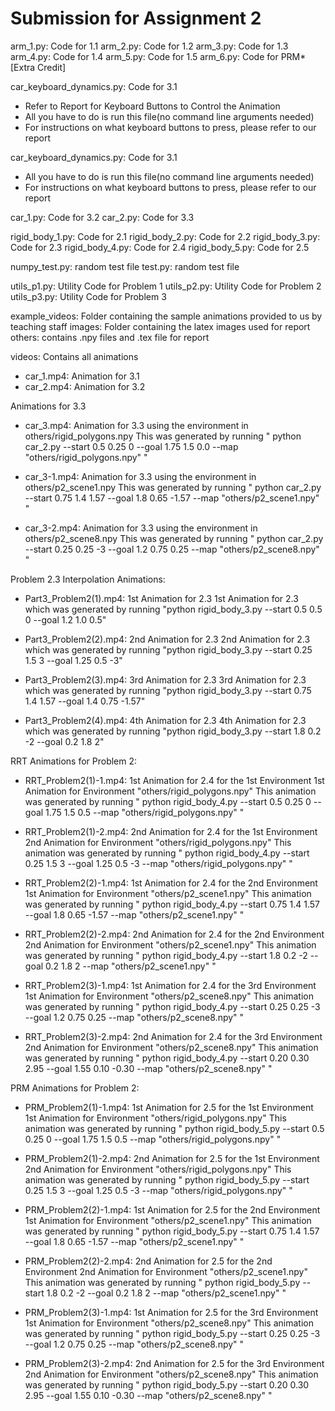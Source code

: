 # Submission for Assignment 2

arm_1.py: Code for 1.1
arm_2.py: Code for 1.2
arm_3.py: Code for 1.3
arm_4.py: Code for 1.4
arm_5.py: Code for 1.5
arm_6.py: Code for PRM* [Extra Credit]

car_keyboard_dynamics.py: Code for 3.1
- Refer to Report for Keyboard Buttons to Control the Animation
- All you have to do is run this file(no command line arguments needed)
- For instructions on what keyboard buttons to press, please refer to our report 


car_keyboard_dynamics.py: Code for 3.1
- All you have to do is run this file(no command line arguments needed)
- For instructions on what keyboard buttons to press, please refer to our report 

car_1.py: Code for 3.2
car_2.py: Code for 3.3

rigid_body_1.py: Code for 2.1
rigid_body_2.py: Code for 2.2
rigid_body_3.py: Code for 2.3
rigid_body_4.py: Code for 2.4
rigid_body_5.py: Code for 2.5

numpy_test.py: random test file
test.py: random test file

utils_p1.py: Utility Code for Problem 1
utils_p2.py: Utility Code for Problem 2
utils_p3.py: Utility Code for Problem 3

example_videos: Folder containing the sample animations provided to us by teaching staff
images: Folder containing the latex images used for report 
others: contains .npy files and .tex file for report 

videos: Contains all animations
- car_1.mp4: Animation for 3.1
- car_2.mp4: Animation for 3.2

Animations for 3.3
- car_3.mp4: Animation for 3.3 using the environment in others/rigid_polygons.npy
This was generated by running " python car_2.py --start 0.5 0.25 0 --goal 1.75 1.5 0.0 --map "others/rigid_polygons.npy" "

- car_3-1.mp4: Animation for 3.3 using the environment in others/p2_scene1.npy
This was generated by running " python car_2.py --start 0.75 1.4 1.57 --goal 1.8 0.65 -1.57 --map "others/p2_scene1.npy" "

- car_3-2.mp4: Animation for 3.3 using the environment in others/p2_scene8.npy
This was generated by running " python car_2.py --start 0.25 0.25 -3 --goal 1.2 0.75 0.25 --map "others/p2_scene8.npy" "

Problem 2.3 Interpolation Animations: 
- Part3_Problem2(1).mp4: 1st Animation for 2.3
1st Animation for 2.3 which was generated by running "python rigid_body_3.py --start 0.5 0.5 0 --goal 1.2 1.0 0.5"

- Part3_Problem2(2).mp4: 2nd Animation for 2.3
2nd Animation for 2.3 which was generated by running "python rigid_body_3.py --start 0.25 1.5 3 --goal 1.25 0.5 -3"

- Part3_Problem2(3).mp4: 3rd Animation for 2.3
3rd Animation for 2.3 which was generated by running "python rigid_body_3.py --start 0.75 1.4 1.57 --goal 1.4 0.75 -1.57"

- Part3_Problem2(4).mp4: 4th Animation for 2.3
4th Animation for 2.3 which was generated by running "python rigid_body_3.py --start 1.8 0.2 -2 --goal 0.2 1.8 2"

RRT Animations for Problem 2: 
- RRT_Problem2(1)-1.mp4: 1st Animation for 2.4 for the 1st Environment
1st Animation for Environment "others/rigid_polygons.npy"
This animation was generated by running " python rigid_body_4.py --start 0.5 0.25 0 --goal 1.75 1.5 0.5 --map "others/rigid_polygons.npy" "

- RRT_Problem2(1)-2.mp4: 2nd Animation for 2.4 for the 1st Environment
2nd Animation for Environment "others/rigid_polygons.npy"
This animation was generated by running " python rigid_body_4.py --start 0.25 1.5 3 --goal 1.25 0.5 -3 --map "others/rigid_polygons.npy" "

- RRT_Problem2(2)-1.mp4: 1st Animation for 2.4 for the 2nd Environment
1st Animation for Environment "others/p2_scene1.npy"
This animation was generated by running " python rigid_body_4.py --start 0.75 1.4 1.57 --goal 1.8 0.65 -1.57 --map "others/p2_scene1.npy" "

- RRT_Problem2(2)-2.mp4: 2nd Animation for 2.4 for the 2nd Environment
2nd Animation for Environment "others/p2_scene1.npy"
This animation was generated by running " python rigid_body_4.py --start 1.8 0.2 -2 --goal 0.2 1.8 2 --map "others/p2_scene1.npy" "

- RRT_Problem2(3)-1.mp4: 1st Animation for 2.4 for the 3rd Environment
1st Animation for Environment "others/p2_scene8.npy"
This animation was generated by running " python rigid_body_4.py --start 0.25 0.25 -3 --goal 1.2 0.75 0.25 --map "others/p2_scene8.npy" "

- RRT_Problem2(3)-2.mp4: 2nd Animation for 2.4 for the 3rd Environment
2nd Animation for Environment "others/p2_scene8.npy"
This animation was generated by running " python rigid_body_4.py --start 0.20 0.30 2.95 --goal 1.55 0.10 -0.30 --map "others/p2_scene8.npy" "

PRM Animations for Problem 2: 
- PRM_Problem2(1)-1.mp4: 1st Animation for 2.5 for the 1st Environment
1st Animation for Environment "others/rigid_polygons.npy"
This animation was generated by running " python rigid_body_5.py --start 0.5 0.25 0 --goal 1.75 1.5 0.5 --map "others/rigid_polygons.npy" "

- PRM_Problem2(1)-2.mp4: 2nd Animation for 2.5 for the 1st Environment
2nd Animation for Environment "others/rigid_polygons.npy"
This animation was generated by running " python rigid_body_5.py --start 0.25 1.5 3 --goal 1.25 0.5 -3 --map "others/rigid_polygons.npy" "

- PRM_Problem2(2)-1.mp4: 1st Animation for 2.5 for the 2nd Environment
1st Animation for Environment "others/p2_scene1.npy"
This animation was generated by running " python rigid_body_5.py --start 0.75 1.4 1.57 --goal 1.8 0.65 -1.57 --map "others/p2_scene1.npy" "

- PRM_Problem2(2)-2.mp4: 2nd Animation for 2.5 for the 2nd Environment
2nd Animation for Environment "others/p2_scene1.npy"
This animation was generated by running " python rigid_body_5.py --start 1.8 0.2 -2 --goal 0.2 1.8 2 --map "others/p2_scene1.npy" "

- PRM_Problem2(3)-1.mp4: 1st Animation for 2.5 for the 3rd Environment
1st Animation for Environment "others/p2_scene8.npy"
This animation was generated by running " python rigid_body_5.py --start 0.25 0.25 -3 --goal 1.2 0.75 0.25 --map "others/p2_scene8.npy" "

- PRM_Problem2(3)-2.mp4: 2nd Animation for 2.5 for the 3rd Environment
2nd Animation for Environment "others/p2_scene8.npy"
This animation was generated by running " python rigid_body_5.py --start 0.20 0.30 2.95 --goal 1.55 0.10 -0.30 --map "others/p2_scene8.npy" "